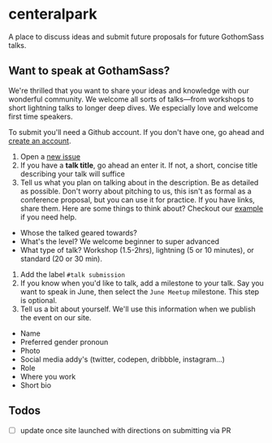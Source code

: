 # centeralpark
A place to discuss ideas and submit future proposals for future GothomSass talks.

## Want to speak at GothamSass?

We're thrilled that you want to share your ideas and knowledge with our wonderful community. We welcome all sorts of talks—from workshops to short lightning talks to longer deep dives. We especially love and welcome first time speakers. 

To submit you'll need a Github account. If you don't have one, go ahead and [create an account](https://github.com/). 

1. Open a [new issue](https://github.com/GothamSass/centralpark/issues/new)
1. If you have a **talk title**, go ahead an enter it. If not, a short, concise title describing your talk will suffice
1. Tell us what you plan on talking about in the description. Be as detailed as possible. Don't worry about pitching to us, this isn't as formal as a conference proposal, but you can use it for practice. If you have links, share them. Here are some things to think about? Checkout our [example](https://github.com/GothamSass/centralpark/issues/1) if you need help.
  * Whose the talked geared towards?
  * What's the level? We welcome beginner to super advanced
  * What type of talk? Workshop (1.5-2hrs), lightning (5 or 10 minutes), or standard (20 or 30 min).
1. Add the label `#talk submission`
1. If you know when you'd like to talk, add a milestone to your talk. Say you want to speak in June, then select the `June Meetup` milestone. This step is optional. 
1. Tell us a bit about yourself. We'll use this information when we publish the event on our site. 
  * Name
  * Preferred gender pronoun
  * Photo
  * Social media addy's (twitter, codepen, dribbble, instagram...)
  * Role
  * Where you work
  * Short bio 

## Todos

- [ ] update once site launched with directions on submitting via PR
